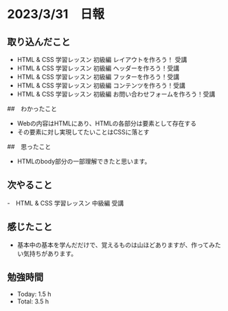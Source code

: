# 2023/3/31　日報
## 取り込んだこと
- HTML & CSS 学習レッスン 初級編 レイアウトを作ろう！ 受講
- HTML & CSS 学習レッスン 初級編 ヘッダーを作ろう！受講
- HTML & CSS 学習レッスン 初級編 フッターを作ろう！受講
- HTML & CSS 学習レッスン 初級編 コンテンツを作ろう！受講
- HTML & CSS 学習レッスン 初級編 お問い合わせフォームを作ろう！受講

##　わかったこと
- Webの内容はHTMLにあり、HTMLの各部分は要素として存在する
- その要素に対し実現してたいことはCSSに落とす 

##　思ったこと
- HTMLのbody部分の一部理解できたと思います。

## 次やること
-　HTML & CSS 学習レッスン 中級編 受講

## 感じたこと
- 基本中の基本を学んだだけで、覚えるものは山ほどありますが、作ってみたい気持ちがあります。

## 勉強時間
- Today: 1.5 h 
- Total: 3.5 h

